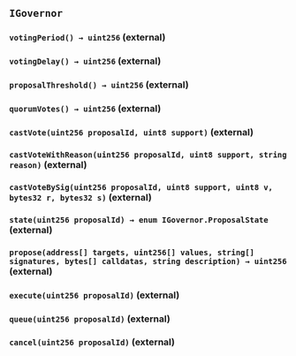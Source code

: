 ## `IGovernor`






### `votingPeriod() → uint256` (external)





### `votingDelay() → uint256` (external)





### `proposalThreshold() → uint256` (external)





### `quorumVotes() → uint256` (external)





### `castVote(uint256 proposalId, uint8 support)` (external)





### `castVoteWithReason(uint256 proposalId, uint8 support, string reason)` (external)





### `castVoteBySig(uint256 proposalId, uint8 support, uint8 v, bytes32 r, bytes32 s)` (external)





### `state(uint256 proposalId) → enum IGovernor.ProposalState` (external)





### `propose(address[] targets, uint256[] values, string[] signatures, bytes[] calldatas, string description) → uint256` (external)





### `execute(uint256 proposalId)` (external)





### `queue(uint256 proposalId)` (external)





### `cancel(uint256 proposalId)` (external)






